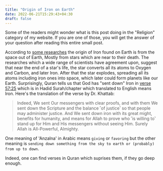 ```yaml
---
title: "Origin of Iron on Earth"
date: 2022-06-21T15:29:43+04:30
draft: false 
---
```


Some of the readers might wonder what is this post doing in the "Religion" category of my website.
If you are one of those, you will get the answer of your question after reading this entire small post.

According to [some researches](https://www.newscientist.com/article/dn27570-supernova-space-bullets-could-have-seeded-earths-iron-core/) the origin of Iron found on Earth is from the space out of Earth,
Mostly from stars which are near to their death.
The researches which a wide range of scientists have agreement upon, suggest that near the end of a star's life, the star converts all its atoms to Oxygen and Carbon, and later Iron.
After that the star explodes, spreading all its atoms including iron ones into space, which later could form planets like our Earth.
Surprisingly, Quran tells us that God has "sent down" Iron in [verse 57:25](https://quran.com/57/25) which is in Hadid Surah/chapter which translated to English means Iron. Here's the translation of the verse by Dr. Khattab:

> Indeed, We sent Our messengers with clear proofs, and with them We sent down the Scripture and the balance ˹of justice˺ so that people may administer justice. And We sent down iron with its great might, benefits for humanity, and means for Allah to prove who ˹is willing to˺ stand up for Him and His messengers without seeing Him. Surely Allah is All-Powerful, Almighty.

One meaning of 'Anzalna' in Arabic means `giving` or `favoring` but the other meaning is `sending down something from the sky to earth or (probably) from up to down`.

Indeed, one can find verses in Quran which suprises them, if they go deep enough.
